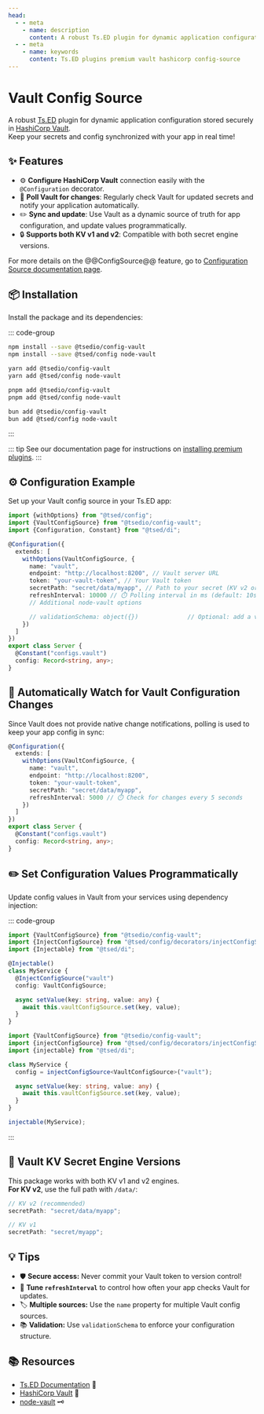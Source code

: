```yaml
---
head:
  - - meta
    - name: description
      content: A robust Ts.ED plugin for dynamic application configuration stored securely in HashiCorp Vault. Keep your secrets and config synchronized with your app in real time!
  - - meta
    - name: keywords
      content: Ts.ED plugins premium vault hashicorp config-source
---
```


# Vault Config Source

<Banner src="/vault.png" height="200" href="https://www.vaultproject.io/"></Banner>

A robust [Ts.ED](https://tsed.dev/) plugin for dynamic application configuration stored securely
in [HashiCorp Vault](https://www.vaultproject.io/).  
Keep your secrets and config synchronized with your app in real time!

## ✨ Features

- ⚙️ **Configure HashiCorp Vault** connection easily with the `@Configuration` decorator.
- 🔄 **Poll Vault for changes**: Regularly check Vault for updated secrets and notify your application automatically.
- ✏️ **Sync and update**: Use Vault as a dynamic source of truth for app configuration, and update values
  programmatically.
- 🔒 **Supports both KV v1 and v2**: Compatible with both secret engine versions.

For more details on the @@ConfigSource@@ feature, go
to [Configuration Source documentation page](/docs/configuration/configuration-sources.md).

## 📦 Installation

Install the package and its dependencies:

::: code-group

```sh [npm]
npm install --save @tsedio/config-vault
npm install --save @tsed/config node-vault
```

```sh [yarn]
yarn add @tsedio/config-vault
yarn add @tsed/config node-vault
```

```sh [pnpm]
pnpm add @tsedio/config-vault
pnpm add @tsed/config node-vault
```

```sh [bun]
bun add @tsedio/config-vault
bun add @tsed/config node-vault
```

:::

::: tip
See our documentation page for instructions
on [installing premium plugins](/plugins/premium/install-premium-plugins.md).
:::

## ⚙️ Configuration Example

Set up your Vault config source in your Ts.ED app:

```typescript
import {withOptions} from "@tsed/config";
import {VaultConfigSource} from "@tsedio/config-vault";
import {Configuration, Constant} from "@tsed/di";

@Configuration({
  extends: [
    withOptions(VaultConfigSource, {
      name: "vault",
      endpoint: "http://localhost:8200", // Vault server URL
      token: "your-vault-token", // Your Vault token
      secretPath: "secret/data/myapp", // Path to your secret (KV v2 or v1, see below)
      refreshInterval: 10000 // ⏱️ Polling interval in ms (default: 10s)
      // Additional node-vault options

      // validationSchema: object({})              // Optional: add a validation schema
    })
  ]
})
export class Server {
  @Constant("configs.vault")
  config: Record<string, any>;
}
```

## 👀 Automatically Watch for Vault Configuration Changes

Since Vault does not provide native change notifications, polling is used to keep your app config in sync:

```typescript
@Configuration({
  extends: [
    withOptions(VaultConfigSource, {
      name: "vault",
      endpoint: "http://localhost:8200",
      token: "your-vault-token",
      secretPath: "secret/data/myapp",
      refreshInterval: 5000 // ⏱️ Check for changes every 5 seconds
    })
  ]
})
export class Server {
  @Constant("configs.vault")
  config: Record<string, any>;
}
```

## ✏️ Set Configuration Values Programmatically

Update config values in Vault from your services using dependency injection:

::: code-group

```typescript [Decorators]
import {VaultConfigSource} from "@tsedio/config-vault";
import {InjectConfigSource} from "@tsed/config/decorators/injectConfigSource.js";
import {Injectable} from "@tsed/di";

@Injectable()
class MyService {
  @InjectConfigSource("vault")
  config: VaultConfigSource;

  async setValue(key: string, value: any) {
    await this.vaultConfigSource.set(key, value);
  }
}
```

```typescript [Functional API]
import {VaultConfigSource} from "@tsedio/config-vault";
import {injectConfigSource} from "@tsed/config/decorators/injectConfigSource.js";
import {injectable} from "@tsed/di";

class MyService {
  config = injectConfigSource<VaultConfigSource>("vault");

  async setValue(key: string, value: any) {
    await this.vaultConfigSource.set(key, value);
  }
}

injectable(MyService);
```

:::

## 🔑 Vault KV Secret Engine Versions

This package works with both KV v1 and v2 engines.  
**For KV v2**, use the full path with `/data/`:

```typescript
// KV v2 (recommended)
secretPath: "secret/data/myapp";

// KV v1
secretPath: "secret/myapp";
```

## 💡 Tips

- 🛡️ **Secure access:** Never commit your Vault token to version control!
- 🔁 **Tune `refreshInterval`** to control how often your app checks Vault for updates.
- 🏷️ **Multiple sources:** Use the `name` property for multiple Vault config sources.
- 📚 **Validation:** Use `validationSchema` to enforce your configuration structure.

## 📚 Resources

- [Ts.ED Documentation](https://tsed.dev/) 📖
- [HashiCorp Vault](https://www.vaultproject.io/) 🏰
- [node-vault](https://github.com/kr1sp1n/node-vault) 🗝️
